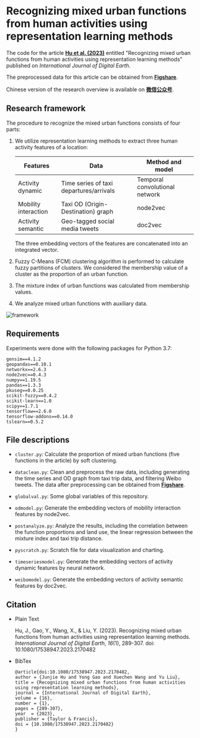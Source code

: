 # Recognizing mixed urban functions from human activities using representation learning methods

The code for the article [**Hu et al. (2023)**](https://dx.doi.org/10.1080/17538947.2023.2170482) entitled "Recognizing mixed urban functions from human activities using representation learning methods" published on *International Journal of Digital Earth*.

The preprocessed data for this article can be obtained from [**Figshare**](https://doi.org/10.6084/m9.figshare.21088669.v2).

Chinese version of the research overview is available on [**微信公众号**](https://mp.weixin.qq.com/s/U5dMqcslVq-rKxwo3pupyA).

## Research framework

The procedure to recognize the mixed urban functions consists of four parts:

1. We utilize representation learning methods to extract three human activity features of a location:

    | Features | Data | Method and model |
    | ---- | ---- | ----|
    | Activity dynamic | Time series of taxi departures/arrivals | Temporal convolutional network |
    | Mobility interaction | Taxi OD (Origin-Destination) graph | node2vec |
    | Activity semantic | Geo-tagged social media tweets | doc2vec |

    The three embedding vectors of the features are concatenated into an integrated vector.

2. Fuzzy C-Means (FCM) clustering algorithm is performed to calculate fuzzy partitions of clusters. We considered the membership value of a cluster as the proportion of an urban function.

3. The mixture index of urban functions was calculated from membership values.

4. We analyze mixed urban functions with auxiliary data.

![framework](https://www.tandfonline.com/na101/home/literatum/publisher/tandf/journals/content/tjde20/2023/tjde20.v016.i01/17538947.2023.2170482/20230201/images/large/tjde_a_2170482_f0002_oc.jpeg)

## Requirements

Experiments were done with the following packages for Python 3.7:

```
gensim==4.1.2
geopandas==0.10.1
networkx==2.6.3
node2vec==0.4.3
numpy==1.19.5
pandas==1.3.3
pkuseg==0.0.25
scikit-fuzzy==0.4.2
scikit-learn==1.0
scipy==1.7.1
tensorflow==2.6.0
tensorflow-addons==0.14.0
tslearn==0.5.2
```

## File descriptions

* `cluster.py`: Calculate the proportion of mixed urban functions (five functions in the article) by soft clustering.

* `dataclean.py`: Clean and preprocess the raw data, including generating the time series and OD graph from taxi trip data, and filtering Weibo tweets. The data after preprocessing can be obtained from [**Figshare**](https://doi.org/10.6084/m9.figshare.21088669.v2).

* `globalval.py`: Some global variables of this repository.

* `odmodel.py`: Generate the embedding vectors of mobility interaction features by node2vec.

* `postanalyze.py`: Analyze the results, including the correlation between the function proportions and land use, the linear regression between the mixture index and taxi trip distance.

* `pyscratch.py`: Scratch file for data visualization and charting.

* `timeseriesmodel.py`: Generate the embedding vectors of activity dynamic features by neural network.

* `weibomodel.py`: Generate the embedding vectors of activity semantic features by doc2vec.

## Citation

* Plain Text

    Hu, J., Gao, Y., Wang, X., & Liu, Y. (2023). Recognizing mixed urban functions from human activities using representation learning methods. *International Journal of Digital Earth*, *16*(1), 289-307. doi: 10.1080/17538947.2023.2170482

* BibTex

    ```
    @article{doi:10.1080/17538947.2023.2170482,
    author = {Junjie Hu and Yong Gao and Xuechen Wang and Yu Liu},
    title = {Recognizing mixed urban functions from human activities using representation learning methods},
    journal = {International Journal of Digital Earth},
    volume = {16},
    number = {1},
    pages = {289-307},
    year  = {2023},
    publisher = {Taylor & Francis},
    doi = {10.1080/17538947.2023.2170482}
    }
    ```